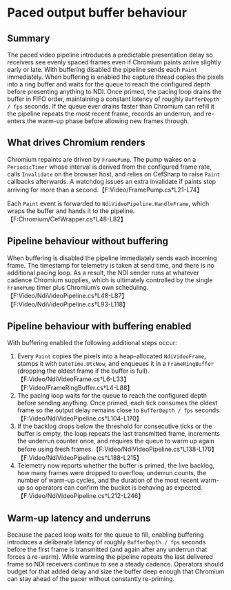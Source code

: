 # Paced output buffer behaviour

## Summary
The paced video pipeline introduces a predictable presentation delay so receivers
see evenly spaced frames even if Chromium paints arrive slightly early or late.
With buffering disabled the pipeline sends each `Paint` immediately. When
buffering is enabled the capture thread copies the pixels into a ring buffer and
waits for the queue to reach the configured depth before presenting anything to
NDI. Once primed, the pacing loop drains the buffer in FIFO order, maintaining a
constant latency of roughly `BufferDepth / fps` seconds. If the queue ever
drains faster than Chromium can refill it the pipeline repeats the most recent
frame, records an underrun, and re-enters the warm-up phase before allowing new
frames through.

## What drives Chromium renders
Chromium repaints are driven by `FramePump`. The pump wakes on a
`PeriodicTimer` whose interval is derived from the configured frame rate, calls
`Invalidate` on the browser host, and relies on CefSharp to raise `Paint`
callbacks afterwards. A watchdog issues an extra invalidate if paints stop
arriving for more than a second.【F:Video/FramePump.cs†L21-L74】

Each `Paint` event is forwarded to `NdiVideoPipeline.HandleFrame`, which wraps
the buffer and hands it to the pipeline.【F:Chromium/CefWrapper.cs†L48-L82】

## Pipeline behaviour without buffering
When buffering is disabled the pipeline immediately sends each incoming frame.
The timestamp for telemetry is taken at send time, and there is no additional
pacing loop. As a result, the NDI sender runs at whatever cadence Chromium
supplies, which is ultimately controlled by the single `FramePump` timer plus
Chromium’s own scheduling.【F:Video/NdiVideoPipeline.cs†L48-L87】【F:Video/NdiVideoPipeline.cs†L93-L118】

## Pipeline behaviour with buffering enabled
With buffering enabled the following additional steps occur:

1. Every `Paint` copies the pixels into a heap-allocated `NdiVideoFrame`, stamps
   it with `DateTime.UtcNow`, and enqueues it in a `FrameRingBuffer` (dropping
   the oldest frame if the buffer is full).【F:Video/NdiVideoFrame.cs†L6-L33】【F:Video/FrameRingBuffer.cs†L4-L88】
2. The pacing loop waits for the queue to reach the configured depth before
   sending anything. Once primed, each tick consumes the oldest frame so the
   output delay remains close to `BufferDepth / fps` seconds.【F:Video/NdiVideoPipeline.cs†L104-L170】
3. If the backlog drops below the threshold for consecutive ticks or the buffer
   is empty, the loop repeats the last transmitted frame, increments the
   underrun counter once, and requires the queue to warm up again before using
   fresh frames.【F:Video/NdiVideoPipeline.cs†L138-L170】【F:Video/NdiVideoPipeline.cs†L188-L215】
4. Telemetry now reports whether the buffer is primed, the live backlog, how
   many frames were dropped to overflow, underrun counts, the number of warm-up
   cycles, and the duration of the most recent warm-up so operators can confirm
   the bucket is behaving as expected.【F:Video/NdiVideoPipeline.cs†L212-L246】

## Warm-up latency and underruns
Because the paced loop waits for the queue to fill, enabling buffering
introduces a deliberate latency of roughly `BufferDepth / fps` seconds before
the first frame is transmitted (and again after any underrun that forces a
re-warm). While warming the pipeline repeats the last delivered frame so NDI
receivers continue to see a steady cadence. Operators should budget for that
added delay and size the buffer deep enough that Chromium can stay ahead of the
pacer without constantly re-priming.
